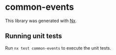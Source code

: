 # common-events

This library was generated with [Nx](https://nx.dev).

## Running unit tests

Run `nx test common-events` to execute the unit tests.
